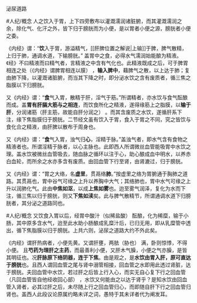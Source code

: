 泌尿道路

#人纪/概念 
人之饮入于胃，上下四旁敷布以灌溉濡润诸脏腑，而其灌溉濡润之余，除化气、化汗之外，皆下归于膀胱而为小便，是以胃者小便之源，膀胱者小便之委。

《内经》谓：“**饮**入于胃，游溢精气，[[肝脾位置之解说|上输]]于脾，脾气散精，上归于肺，通调水道，下输膀胱。”
盖胃中之食，必得水气濡润始能酿为精液。《经》不曰精液而曰精气者，言精液之中含有气化也。此精液既成之后，可于脾胃相连之处（《内经》谓脾胃相连以膜） ，**输入脾中**，藉脾气之散，以上达于肺；复由肺下降，以灌溉诸脏腑，而当其下降之时，即分泌水饮之含有废质者，循三焦之脂膜以下归膀胱。


又《内经》谓：“**食**气入胃，散精于肝，淫气于筋。”所谓精者，亦水饮与食气酝酿而成。盖**胃有肝膈大筋与之相连**，而饮食所化之精液，遂得缘筋上之脂膜，以**输于肝**，分润诸筋（肝主筋，故能自肝分润之） 。而其含废质之水饮，遂循肝系下注，缘下焦脂膜归于膀胱。二节经文虽有饮入于胃，食入于胃之不同，究之皆饮与食化合之精液，由肝脾以散布于周身也。

又《内经》谓：“**食**气入胃，浊气归**心**，淫精于脉。”盖浊气者，即水气含有食物之精液者也。所谓淫精于脉者，以心主脉也。此即西人所谓微丝血管能吸胃中水饮之理。盖水饮被微丝血管吸去，随血脉之循环以注于心，助心酿成血中明水，以养赤白血轮，而所余之水亦多含有废质。由回血管下行至肾，由肾漉过，归于膀胱。

又《内经》谓：“胃之大络，名**虚里**，贯鬲络**肺**。”按虚里之络为胃腑通于胸肺之道路。其贯鬲也，胃中谷气可缘之上升以养胸中大气；其络肺也，胃中水气可缘之上升以润肺化气。此由**中焦如沤**，以成**上焦如雾**也。迨至雾气润泽，复化为水而下注，循三焦以归于膀胱，则又**下焦如渎**矣。此与脾气散精节，所谓通调水道下归膀胱者，其分泌之道路同也。

#人纪/概念 
又饮食入胃以后，经胃中酸汁（似稀盐酸） 酝酿，化为稀糜，输于小肠，其中原多含水气，迨至此水助小肠酿成乳糜汁后，已归无用，即从乳糜管中透出，循下焦脂膜以归于膀胱。上共六则，泌尿之道路大约不外此矣。

《内经》谓肝热病者，小便先黄。又谓肝壅，两胠（胁也） 满，卧则惊悸，不得小便。
且**芍药为理肝之主药**，而最善利小便，又肝木气臊，小便之气亦臊，是皆其明征也。况**肝脉原下络阴器，连于下焦**。由是观之，是**水饮由胃入肝，原可直达于膀胱**也。且西人谓回血管之尾与肾中溺管相接，回血管之水即用此透过肾脏，达于膀胱。夫回血管中水饮，若过肝之后皆上行入心，而实无自心复下行之回血管（凡回血管皆自他经收回心部） ，水饮又何能由之以达于肾乎？是知水饮由回血管入肾者，必其过肝之后，未尽随上行之回血管归心，而即随自肝下行之回血管归肾也。盖西人此段议论原属约略未详之词，愚特于其未详者代为阐发耳。